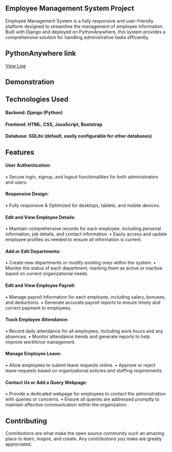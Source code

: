 ## Employee Management System Project
Employee Management System is a fully responsive and user-friendly platform designed to streamline the management of employee information. Built with Django and deployed on PythonAnywhere, this system provides a comprehensive solution for handling administrative tasks efficiently.


## PythonAnywhere link
[View Live](https://sharique07.pythonanywhere.com/)


## Demonstration



## Technologies Used
#### Backend: Django (Python)

#### Frontend: HTML, CSS, JavaScript, Bootstrap

#### Database: SQLite (default, easily configurable for other databases)

## Features

#### User Authentication: 
• Secure login, signup, and logout functionalities for both administrators and users.
#### Responsive Design: 
• Fully responsive & Optimized for desktops, tablets, and mobile devices.
#### Edit and View Employee Details:
• Maintain comprehensive records for each employee, including personal information, job details, and contact information.
• Easily access and update employee profiles as needed to ensure all information is current.
#### Add or Edit Departments: 
• Create new departments or modify existing ones within the system.
• Monitor the status of each department, marking them as active or inactive based on current organizational needs.
#### Edit and View Employee Payroll:
• Manage payroll information for each employee, including salary, bonuses, and deductions.
• Generate accurate payroll reports to ensure timely and correct payment to employees.
#### Track Employee Attendance:
• Record daily attendance for all employees, including work hours and any absences.
• Monitor attendance trends and generate reports to help improve workforce management.
#### Manage Employee Leave: 
• Allow employees to submit leave requests online.
• Approve or reject leave requests based on organizational policies and staffing requirements.
#### Contact Us or Add a Query Webpage: 
• Provide a dedicated webpage for employees to contact the administration with queries or concerns.
• Ensure all queries are addressed promptly to maintain effective communication within the organization.


## Contributing
Contributions are what make the open source community such an amazing place to learn, inspire, and create. Any contributions you make are greatly appreciated.
